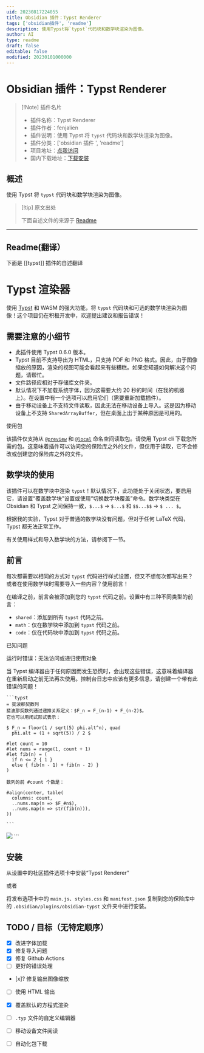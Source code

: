 ```yaml
---
uid: 20230817224055
title: Obsidian 插件：Typst Renderer
tags: ['obsidian插件', 'readme']
description: 使用Typst将`typst`代码块和数学块渲染为图像。
author: AI
type: readme
draft: false
editable: false
modified: 20230101000000
---
```


# Obsidian 插件：Typst Renderer

> [!Note] 插件名片
> - 插件名称：Typst Renderer
> - 插件作者：fenjalien
> - 插件说明：使用 Typst 将 `typst` 代码块和数学块渲染为图像。
> - 插件分类：['obsidian 插件 ', 'readme']
> - 项目地址：[点我访问](https://github.com/fenjalien/obsidian-typst)
> - 国内下载地址：[下载安装](https://pkmer.cn/products/plugin/pluginMarket/?typst)

## 概述

使用 Typst 将 `typst` 代码块和数学块渲染为图像。

> [!tip] 原文出处
>
>下面自述文件的来源于 [Readme](https://ghproxy.net/https://raw.githubusercontent.com/fenjalien/obsidian-typst/master/README.md)

---

## Readme(翻译）

下面是 [[typst]] 插件的自述翻译

# Typst 渲染器

使用 [Typst](https://github.com/typst/typst) 和 WASM 的强大功能，将 `typst` 代码块和可选的数学块渲染为图像！这个项目仍在积极开发中，欢迎提出建议和报告错误！

## 需要注意的小细节

- 此插件使用 Typst 0.6.0 版本。
- Typst 目前不支持导出为 HTML，只支持 PDF 和 PNG 格式。因此，由于图像缩放的原因，渲染的视图可能会看起来有些糟糕。如果您知道如何解决这个问题，请帮忙。
- 文件路径应相对于存储库文件夹。
- 默认情况下不加载系统字体，因为这需要大约 20 秒的时间（在我的机器上）。在设置中有一个选项可以启用它们（需要重新加载插件）。
- 由于移动设备上不支持文件读取，因此无法在移动设备上导入。这是因为移动设备上不支持 `SharedArrayBuffer`，但在桌面上出于某种原因是可用的。

使用包

该插件仅支持从 [`@preview`](https://github.com/typst/packages#downloads) 和 [`@local`](https://github.com/typst/packages#local-packages) 命名空间读取包。请使用 Typst cli 下载您所需的包。这意味着插件可以访问您的保险库之外的文件，但仅用于读取，它不会修改或创建您的保险库之外的文件。

## 数学块的使用

该插件可以在数学块中渲染 `typst`！默认情况下，此功能处于关闭状态，要启用它，请设置“覆盖数学块”设置或使用“切换数学块覆盖”命令。数学块类型在 Obsidian 和 Typst 之间保持一致，`$...$` -> `$...$` 和 `$$...$$` -> `$ ... $`。

根据我的实验，Typst 对于普通的数学块没有问题，但对于任何 LaTeX 代码，Typst 都无法正常工作。

有关使用样式和导入数学块的方法，请参阅下一节。

## 前言

每次都需要以相同的方式对 `typst` 代码进行样式设置，但又不想每次都写出来？或者在使用数学块时需要导入一些内容？使用前言！

在编译之前，前言会被添加到您的 `typst` 代码之前。设置中有三种不同类型的前言：

- `shared`：添加到所有 `typst` 代码之前。
- `math`：仅在数学块中添加到 `typst` 代码之前。
- `code`：仅在代码块中添加到 `typst` 代码之前。

已知问题

运行时错误：无法访问或递归使用对象

当 Typst 编译器由于任何原因而发生恐慌时，会出现这些错误，这意味着编译器在重新启动之前无法再次使用。控制台日志中应该有更多信息，请创建一个带有此错误的问题！

```
```typst
= 斐波那契数列
斐波那契数列通过递推关系定义：$F_n = F_(n-1) + F_(n-2)$。
它也可以用闭式形式表示：

$ F_n = floor(1 / sqrt(5) phi.alt^n), quad
  phi.alt = (1 + sqrt(5)) / 2 $

#let count = 10
#let nums = range(1, count + 1)
#let fib(n) = (
  if n <= 2 { 1 }
  else { fib(n - 1) + fib(n - 2) }
)

数列的前 #count 个数是：

#align(center, table(
  columns: count,
  ..nums.map(n => $F_#n$),
  ..nums.map(n => str(fib(n))),
))

```​
```

<img src="assets/example.png">
```

## 安装

从设置中的社区插件选项卡中安装“Typst Renderer”

或者

将发布选项卡中的 `main.js`、`styles.css` 和 `manifest.json` 复制到您的保险库中的 `.obsidian/plugins/obsidian-typst` 文件夹中进行安装。

## TODO / 目标（无特定顺序）

- [x] 改进字体加载
- [x] 修复导入问题
- [x] 修复 Github Actions
- [ ] 更好的错误处理
- [x]? 修复输出图像缩放
- [ ] 使用 HTML 输出
- [x] 覆盖默认的方程式渲染
- [ ] `.typ` 文件的自定义编辑器
- [ ] 移动设备文件阅读
- [ ] 自动化包下载



